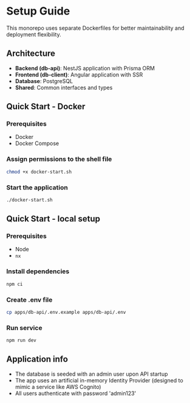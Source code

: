 # Setup Guide

This monorepo uses separate Dockerfiles for better maintainability and deployment flexibility.

## Architecture

- **Backend (db-api)**: NestJS application with Prisma ORM
- **Frontend (db-client)**: Angular application with SSR
- **Database**: PostgreSQL
- **Shared**: Common interfaces and types

## Quick Start - Docker

### Prerequisites

- Docker
- Docker Compose

### Assign permissions to the shell file

```sh
chmod +x docker-start.sh
```

### Start the application

```sh
./docker-start.sh
```

## Quick Start - local setup

### Prerequisites

- Node
- `nx`

### Install dependencies

```sh
npm ci
```

### Create .env file

```sh
cp apps/db-api/.env.example apps/db-api/.env
```

### Run service

```sh
npm run dev
```

## Application info

- The database is seeded with an admin user upon API startup
- The app uses an artificial in-memory Identity Provider (designed to mimic a service like AWS Cognito)
- All users authenticate with password 'admin123'
